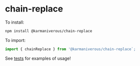 # chain-replace

To install:

```bash
npm install @karmaniverous/chain-replace
```

To import:

```js
import { chainReplace } from '@karmaniverous/chain-replace`;
```

See
[tests](https://github.com/karmaniverous/chain-replace/blob/main/lib/chainReplace/chainReplace.test.js)
for examples of usage!
